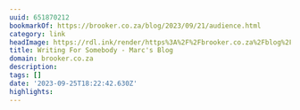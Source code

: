 ```yaml
---
uuid: 651870212
bookmarkOf: https://brooker.co.za/blog/2023/09/21/audience.html
category: link
headImage: https://rdl.ink/render/https%3A%2F%2Fbrooker.co.za%2Fblog%2F2023%2F09%2F21%2Faudience.html
title: Writing For Somebody - Marc's Blog
domain: brooker.co.za
description: 
tags: []
date: '2023-09-25T18:22:42.630Z'
highlights: 
---
```



